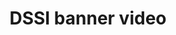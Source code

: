 ---
title: DSSI banner video
category: Video
category_slug: video-ads
type: video
image: images/works/dssi-video.jpg
video: https://dssi.international/wp-content/uploads/2024/07/web-banner-2.webm
---